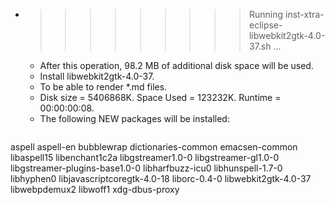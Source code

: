 * >>>>>>>>> Running inst-xtra-eclipse-libwebkit2gtk-4.0-37.sh ...
  * After this operation, 98.2 MB of additional disk space will be used.
  * Install libwebkit2gtk-4.0-37.
  * To be able to render *.md files.
  * Disk size = 5406868K. Space Used = 123232K. Runtime = 00:00:00:08.
  * The following NEW packages will be installed:
  ```bash
aspell aspell-en bubblewrap dictionaries-common emacsen-common
libaspell15 libenchant1c2a libgstreamer1.0-0 libgstreamer-gl1.0-0 libgstreamer-plugins-base1.0-0
libharfbuzz-icu0 libhunspell-1.7-0 libhyphen0 libjavascriptcoregtk-4.0-18 liborc-0.4-0
libwebkit2gtk-4.0-37 libwebpdemux2 libwoff1 xdg-dbus-proxy
  ```
